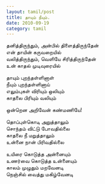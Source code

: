 ```yaml
---
layout: tamil/post
title: தாயும் நீயும்.
date: 2010-09-19
category: tamil
---
```


தனித்திருந்தும், அன்பில் திளைத்திருந்தேன் <br/>
என் தாயின் கருவறையில் <br/>
வலித்திருந்தும், வெளியே சிரித்திருந்தேன் <br/>
உன் காதல் முடிவுரையில்

தாயும் புறந்தள்ளினாள் <br/>
நீயும் புறந்தள்ளினாய் <br/>
எலும்புகள் விரியும் ஒலியும் <br/>
காதலை பிரியும் வலியும்

ஒன்றென அறிவேன் கண்மணியே!

தொப்புள்கொடி அறுத்தாலும் <br/>
சொந்தம் விட்டு போவதில்லை <br/>
காதலை நீ மறுத்தாலும் <br/>
உன்னை நான் பிரிவதில்லை

உயிரை கொடுத்த அன்னையும் <br/>
உணர்வை கொடுத்த உன்னையும் <br/>
காலம் முழுதும் மறவேனடி <br/>
நெஞ்சில் வைத்து மகிழ்வேனடி
